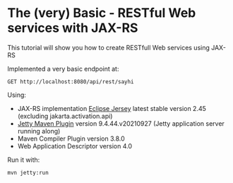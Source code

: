 # The (very) Basic - RESTful Web services with JAX-RS

This tutorial will show you how to create RESTfull Web services using JAX-RS

Implemented a very basic endpoint at:

~~~
GET http://localhost:8080/api/rest/sayhi
~~~

Using: 

   - JAX-RS implementation [Eclipse Jersey](https://eclipse-ee4j.github.io/jersey/) latest stable version 2.45 (excluding jakarta.activation.api)
   - [Jetty Maven Plugin](https://wiki.eclipse.org/Jetty/Feature/Jetty_Maven_Plugin) version 9.4.44.v20210927 (Jetty application server running along)
   - Maven Compiler Plugin version 3.8.0
   - Web Application Descriptor version 4.0


Run it with:

~~~
mvn jetty:run
~~~
